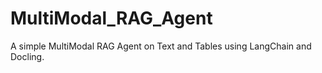 # MultiModal_RAG_Agent
A simple MultiModal RAG Agent on Text and Tables using LangChain and Docling.
